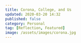 ```yaml
---
title: Corona, College, and Us
updated: 2020-03-20 14:32
published: false
category: Personal
tag: [Reflection, Featured]
image: /assets/images/corona.jpg
---
```

